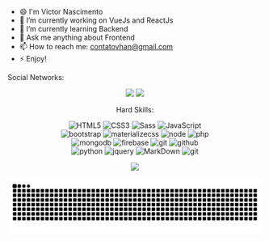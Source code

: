 - 😄 I'm Victor Nascimento
- 🔭 I’m currently working on VueJs and ReactJs
- 🌱 I’m currently learning Backend
- 💬 Ask me anything about Frontend
- 📫 How to reach me: contatovhan@gmail.com
- ⚡ Enjoy! 

Social Networks:

<div align="center"> 
  <a href="https://www.instagram.com/vhenriquean/" target="_blank"><img src="https://img.shields.io/badge/-Instagram-%23E4405F?style=for-the-badge&logo=instagram&logoColor=white" target="_blank"></a>
  <a href="https://www.linkedin.com/in/victorhenriqueamaral/" target="_blank"><img src="https://img.shields.io/badge/-LinkedIn-%230077B5?style=for-the-badge&logo=linkedin&logoColor=white" target="_blank"></a> 

  
Hard Skills:
  
![HTML5](https://img.shields.io/badge/html%205-grey?style=for-the-badge&logo=html5&logoColor=white&labelColor=8E2DE2)
![CSS3](https://img.shields.io/badge/css%203-grey?style=for-the-badge&logo=css3&logoColor=white&labelColor=8E2DE2)
![Sass](https://img.shields.io/badge/sass-grey?style=for-the-badge&logo=sass&logoColor=white&labelColor=8E2DE2)
![JavaScript](https://img.shields.io/badge/-JavaScript-grey?style=for-the-badge&logo=javascript&logoColor=white&labelColor=8E2DE2)
<br>
![bootstrap](https://img.shields.io/badge/-bootstrap-grey?style=for-the-badge&logo=bootstrap&logoColor=white&labelColor=8E2DE2)
![materializecss](https://img.shields.io/badge/Materialize%20css-grey?style=for-the-badge&logo=google&logoColor=white&labelColor=8E2DE2)
![node](https://img.shields.io/badge/-node-grey?style=for-the-badge&logo=node.js&logoColor=white&labelColor=8E2DE2)
![php](https://img.shields.io/badge/-php-grey?style=for-the-badge&logo=php&logoColor=white&labelColor=8E2DE2)
<br>
![mongodb](https://img.shields.io/badge/-mongodb-grey?style=for-the-badge&logo=mongodb&logoColor=white&labelColor=8E2DE2)
![firebase](https://img.shields.io/badge/-firebase-grey?style=for-the-badge&logo=firebase&logoColor=white&labelColor=8E2DE2)
![git](https://img.shields.io/badge/-git-grey?style=for-the-badge&logo=git&logoColor=white&labelColor=8E2DE2)
![github](https://img.shields.io/badge/-github-grey?style=for-the-badge&logo=github&logoColor=white&labelColor=8E2DE2)
<br>
![python](https://img.shields.io/badge/-python-grey?style=for-the-badge&logo=python&logoColor=white&labelColor=8E2DE2)
![jquery](https://img.shields.io/badge/-jquery-grey?style=for-the-badge&logo=jquery&logoColor=white&labelColor=8E2DE2)
![MarkDown](https://img.shields.io/badge/-Markdown-grey?style=for-the-badge&logo=Markdown&logoColor=white&labelColor=8E2DE2)
![git](https://img.shields.io/badge/-git-grey?style=for-the-badge&logo=git&logoColor=white&labelColor=8E2DE2)
  
  
<img src="https://github-readme-stats.vercel.app/api?username=victorhadn&show_icons=true&theme=radical&title_color=8E2DE2&text_color=fff&icon_color=8E2DE2">
 
  ![Snake animation](https://github.com/victorhadn/victorhadn/blob/output/github-contribution-grid-snake.svg)
 
</div>
 
